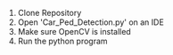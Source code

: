 1. Clone Repository
2. Open 'Car_Ped_Detection.py' on an IDE
3. Make sure OpenCV is installed
4. Run the python program
